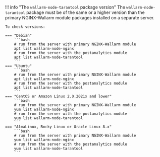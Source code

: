 !!! info "The `wallarm-node-tarantool` package version"
    The `wallarm-node-tarantool` package must be of the same or a higher version than the primary NGINX-Wallarm module packages installed on a separate server.

    To check versions:

    === "Debian"
        ```bash
        # run from the server with primary NGINX-Wallarm module
        apt list wallarm-node-nginx
        # run from the server with the postanalytics module
        apt list wallarm-node-tarantool
        ```
    === "Ubuntu"
        ```bash
        # run from the server with primary NGINX-Wallarm module
        apt list wallarm-node-nginx
        # run from the server with the postanalytics module
        apt list wallarm-node-tarantool
        ```
    === "CentOS or Amazon Linux 2.0.2021x and lower"
        ```bash
        # run from the server with primary NGINX-Wallarm module
        yum list wallarm-node-nginx
        # run from the server with the postanalytics module
        yum list wallarm-node-tarantool
        ```
    === "AlmaLinux, Rocky Linux or Oracle Linux 8.x"
        ```bash
        # run from the server with primary NGINX-Wallarm module
        yum list wallarm-node-nginx
        # run from the server with the postanalytics module
        yum list wallarm-node-tarantool
        ```